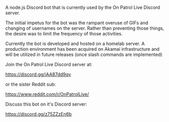 A node.js Discord bot that is currently used by the On Patrol Live Discord server.

The initial impetus for the bot was the rampant overuse of GIFs and changing of usernames on the server.
Rather than preventing those things, the desire was to limit the frequency of those activities.

Currently the bot is developed and hosted on a homelab server.
A production environment has been acquired on Akamai infrastructure and will be utilized in future releases (once slash commands are implemented)

Join the On Patrol Live Discord server at:

https://discord.gg/jAA87dd9qv

or the sister Reddit sub:

https://www.reddit.com/r/OnPatrolLive/


Discuss this bot on it's Discord server:

https://discord.gg/z75ZZzEn6b
